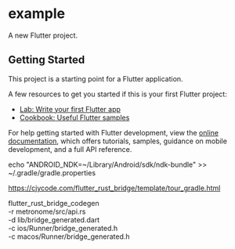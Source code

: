 # example

A new Flutter project.

## Getting Started

This project is a starting point for a Flutter application.

A few resources to get you started if this is your first Flutter project:

- [Lab: Write your first Flutter app](https://docs.flutter.dev/get-started/codelab)
- [Cookbook: Useful Flutter samples](https://docs.flutter.dev/cookbook)

For help getting started with Flutter development, view the
[online documentation](https://docs.flutter.dev/), which offers tutorials,
samples, guidance on mobile development, and a full API reference.

echo "ANDROID_NDK=~/Library/Android/sdk/ndk-bundle" >> ~/.gradle/gradle.properties

https://cjycode.com/flutter_rust_bridge/template/tour_gradle.html

flutter_rust_bridge_codegen \
    -r metronome/src/api.rs \
    -d lib/bridge_generated.dart \
    -c ios/Runner/bridge_generated.h \
    -c macos/Runner/bridge_generated.h 